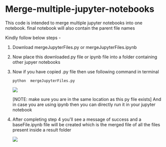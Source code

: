 # Merge-multiple-jupyter-notebooks
This code is intended to merge multiple jupyter notebooks into one notebook. final notebook will also contain the parent file names

Kindly follow below steps -
1. Download mergeJupyterFiles.py or mergeJupyterFiles.ipynb
2. Now place this downloaded.py file or ipynb file into a folder containing other jupyer notebooks
3. 	Now if you have copied .py file then use following command in terminal

	`python  mergeJupyterFiles.py`

	<img src="https://raw.githubusercontent.com/c17hawke/Merge-multiple-jupyter-notebooks/master/screeenshots/mergedNotebook.png">
	
	[NOTE: make sure you are in the same location as this py file exists]
	And in case you are using ipynb then you can directly run it in your jupyter notebook

4. After completing step 4 you'll see a message of success and a baseFile.ipynb file will be created which is the merged file of all the files present inside a result folder 

	<img src="https://raw.githubusercontent.com/c17hawke/Merge-multiple-jupyter-notebooks/master/screeenshots/mergedNotebook.png">
